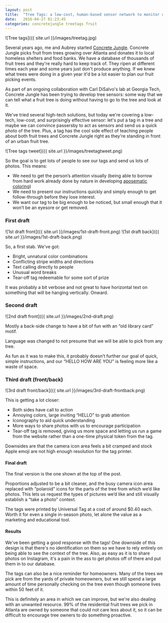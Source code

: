 ```yaml
---
layout: post
title:  "Tree Tags: a low-cost, human-based sensor network to monitor urban fruit trees"
date:   2016-04-27 01:23:45
categories: concretejungle treetags fruit
---
```


![Tree tags]({{ site.url }}/images/treetag.jpg)

Several years ago, me and Aubrey started [Concrete Jungle](//www.concrete-jungle.org). Concrete Jungle picks fruit from trees growing over Atlanta and donates it to local homeless shelters and food banks. We have a database of thousands of fruit trees and they're really hard to keep track of. They ripen at different times each year and some years just don't produce anything. If we knew what trees were doing in a given year it'd be a lot easier to plan our fruit picking events.

As part of an ongoing collaboration with Carl DiSalvo's lab at Georgia Tech, Concrete Jungle has been trying to develop tree sensors: some way that we can tell what a fruit tree is doing without having to go to the tree and look at it.

We've tried several high-tech solutions, but today we're covering a low-tech, low-cost, and surprisingly effective sensor: let's put a tag in a tree and maybe we can convince passersby to act as sensors and send us a quick photo of the tree. Plus, a tag has the cool side effect of teaching people about both fruit trees and Concrete Jungle right as they're standing in front of an urban fruit tree.

![Tree tags tweet]({{ site.url }}/images/treetagtweet.png)

So the goal is to get lots of people to see our tags and send us lots of photos. This means:

* We need to get the person’s attention visually (being able to borrow from hard work already done by nature in developing  [aposematic coloring](https://en.wikipedia.org/wiki/Aposematism))
* We need to present our instructions quickly and simply enough to get follow-through before they lose interest.
* We want our tag to be big enough to be noticed, but small enough that it won’t be an eyesore or get removed.

### First draft

![1st draft front]({{ site.url }}/images/1st-draft-front.png)
![1st draft back]({{ site.url }}/images/1st-draft-back.png)

So, a first stab. We've got:

* Bright, unnatural color combinations
* Conflicting stripe widths and directions
* Text calling directly to people
* Unusual word breaks
* Tear-off tag redeemable for some sort of prize

It was probably a bit verbose and not great to have horizontal text on something that will be hanging vertically. Onward.

### Second draft

![2nd draft front]({{ site.url }}/images/2nd-draft.png)

Mostly a back-side change to have a bit of fun with an “old library card” motif.

Language was changed to not presume that we will be able to pick from any tree.

As fun as it was to make this, it probably doesn’t further our goal of quick, simple instructions, and our “HELLO HOW ARE YOU” is feeling more like a waste of space.

### Third draft (front/back)

![3rd draft front/back]({{ site.url }}/images/3rd-draft-frontback.png)

This is getting a lot closer:

* Both sides have call to action
* Annoying colors, large inviting “HELLO” to grab attention
* Iconography to aid quick understanding
* More ways to share photos with us to encourage participation
* Tear-off tag is removed, giving us more space and letting us run a game from the website rather than a one-time physical token from the tag.

Downsides are that the camera icon area feels a bit cramped and stock Apple emoji are not high enough resolution for the tag printer.

#### Final draft

The final version is the one shown at the top of the post.

Proportions adjusted to be a bit cleaner, and the busy camera icon area replaced with “polaroid” icons for the parts of the tree from which we’d like photos. This lets us request the types of pictures we’d like and still visually establish a “take a photo” context.

The tags were printed by Universal Tag at a cost of around $0.40 each. Worth it for even a single in-season photo, let alone the value as a marketing and educational tool.

#### Results

We've been getting a good response with the tags! One downside of this design is that there's no identification on them so we have to rely entirely on being able to see the context of the tree. Also, as easy as it is to share photos on Instagram, it's a pain in the ass to get photos off of there and put them in to our database.

The tags can also be a nice reminder for homeowners. Many of the trees we pick are from the yards of private homeowners, but we still spend a large amount of time personally checking on the tree even though someone lives within 50 feet of it.

This is definitely an area in which we can improve, but we're also dealing with an unwanted resource. 99% of the residential fruit trees we pick in Atlanta are owned by someone that could not care less about it, so it can be difficult to encourage tree owners to do something proactive.
